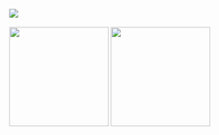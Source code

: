<p>
<a href="https://velog.io/@fantasy7772"><img src="https://img.shields.io/badge/Tech%20Blog-11B48A?style=flat-square&logo=Vimeo&logoColor=white&link=https://velog.io/@wonseok"/></a>&nbsp
</p>

<p>
<img src="http://mazassumnida.wtf/api/v2/generate_badge?boj=fantasy7772" height=180>
<img src="https://github-readme-stats.vercel.app/api/top-langs/?username=boogi-woogi&langs_count=10&layout=compact&theme=gruvbox_light" height=180>
</p>

